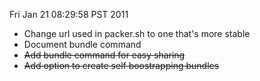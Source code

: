 
Fri Jan 21 08:29:58 PST 2011

- Change url used in packer.sh to one that's more stable
- Document bundle command          
- <del>Add bundle command for easy sharing</del>
- <del>Add option to create self boostrapping bundles</del>
 